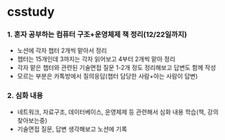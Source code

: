 # csstudy

### 1. 혼자 공부하는 컴퓨터 구조+운영체제 책 정리(12/22일까지)

- 노션에 각자 챕터 2개씩 맡아서 정리
- 챕터는 15개인데 3까지는 각자 읽어보고 4부터 2개씩 맡아 정리
- 각자 맡은 챕터와 관련된 기술면접 질문 1-2개 정도 정리해보고 답변도 함께 작성
- 모르는 부분은 카톡방에서 질의응답(챕터 담당한 사람+아는 사람이 답변)

### 2. 심화 내용

- 네트워크, 자료구조, 데이터베이스, 운영체제 등 관련해서 심화 내용 학습(책, 강의 찾아보는중)
- 기술면접 질문, 답변 생각해보고 노션에 기록
